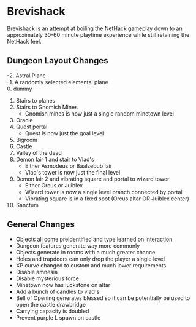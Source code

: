 # Brevishack
Brevishack is an attempt at boiling the NetHack gameplay down to an approximately 30-60 minute playtime experience while still retaining the NetHack feel.

## Dungeon Layout Changes
  -2. Astral Plane  
  -1. A randomly selected elemental plane  
  0. dummy
  1. Stairs to planes
  2. Stairs to Gnomish Mines
      - Gnomish mines is now just a single random minetown level
  3. Oracle
  4. Quest portal
      - Quest is now just the goal level
  5. Bigroom
  6. Castle
  7. Valley of the dead
  8. Demon lair 1 and stair to Vlad's
      - Either Asmodeus or Baalzebub lair
      - Vlad's tower is now just the final level
  9. Demon lair 2 and vibrating square and portal to wizard tower
      - Either Orcus or Juiblex
      - Wizard tower is now a single level branch connected by portal
      - Vibrating square is in a fixed spot (Orcus altar OR Juiblex center)
  10. Sanctum
  
## General Changes
- Objects all come preidentified and type learned on interaction
- Dungeon features generate way more commonly
- Objects generate in rooms with a much greater chance
- Holes and trapdoors can only drop the player a single level
- XP curve changed to custom and much lower requirements
- Disable amnesia
- Disable mysterious force
- Minetown now has luckstone on altar
- Add a bunch of candles to vlad's
- Bell of Opening generates blessed so it can be potentially be used to open the castle drawbridge
- Carrying capacity is doubled
- Prevent purple L spawn on castle
